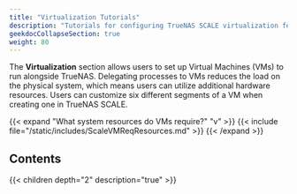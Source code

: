 ```yaml
---
title: "Virtualization Tutorials"
description: "Tutorials for configuring TrueNAS SCALE virtualization features."
geekdocCollapseSection: true
weight: 80
---
```


The **Virtualization** section allows users to set up Virtual Machines (VMs) to run alongside TrueNAS.
Delegating processes to VMs reduces the load on the physical system, which means users can utilize additional hardware resources.
Users can customize six different segments of a VM when creating one in TrueNAS SCALE.

{{< expand "What system resources do VMs require?" "v" >}}
{{< include file="/static/includes/ScaleVMReqResources.md" >}}
{{< /expand >}}

## Contents

{{< children depth="2" description="true" >}}
